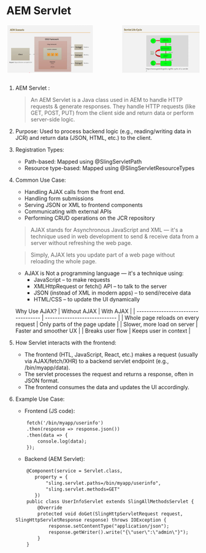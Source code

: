 # AEM Servlet

<div style="display: flex; flex-wrap: wrap; gap: 16px; justify-content: space-between;">
    <img src="../Images/AEM_Servlet.png" alt="AEM_Servlet" width="45%">
    <img src="../Images/Servlet_Life_Cycle.png" alt="Servlet_Life_Cycle" width="40%">
</div><br>

1. AEM Servlet :

    > An AEM Servlet is a Java class used in AEM to handle HTTP requests & generate responses.
    > They handle HTTP requests (like GET, POST, PUT) from the client side and return data or perform server-side logic.

2. Purpose: Used to process backend logic (e.g., reading/writing data in JCR) and return data (JSON, HTML, etc.) to the client.
3. Registration Types:

    - Path-based: Mapped using @SlingServletPath
    - Resource type-based: Mapped using @SlingServletResourceTypes

4. Common Use Case:

    - Handling AJAX calls from the front end.
    - Handling form submissions
    - Serving JSON or XML to frontend components
    - Communicating with external APIs
    - Performing CRUD operations on the JCR repository

    > AJAX stands for Asynchronous JavaScript and XML — it's a technique used in web development to send & receive data from a server without refreshing the web page.

    > Simply, AJAX lets you update part of a web page without reloading the whole page.

    - AJAX is Not a programming language — it's a technique using:
        - JavaScript – to make requests
        - XMLHttpRequest or fetch() API – to talk to the server
        - JSON (instead of XML in modern apps) – to send/receive data
        - HTML/CSS – to update the UI dynamically

    Why Use AJAX?
    | Without AJAX | With AJAX |
    | ----------------------------------- | ----------------------------- |
    | Whole page reloads on every request | Only parts of the page update |
    | Slower, more load on server | Faster and smoother UX |
    | Breaks user flow | Keeps user in context |

5. How Servlet interacts with the frontend:

    - The frontend (HTL, JavaScript, React, etc.) makes a request (usually via AJAX/fetch/XHR) to a backend servlet endpoint (e.g., /bin/myapp/data).
    - The servlet processes the request and returns a response, often in JSON format.
    - The frontend consumes the data and updates the UI accordingly.

6. Example Use Case:

    - Frontend (JS code):

    ```
        fetch('/bin/myapp/userinfo')
        .then(response => response.json())
        .then(data => {
            console.log(data);
        });
    ```

    - Backend (AEM Servlet):

    ```
        @Component(service = Servlet.class,
           property = {
               "sling.servlet.paths=/bin/myapp/userinfo",
               "sling.servlet.methods=GET"
           })
        public class UserInfoServlet extends SlingAllMethodsServlet {
            @Override
            protected void doGet(SlingHttpServletRequest request, SlingHttpServletResponse response) throws IOException {
                response.setContentType("application/json");
                response.getWriter().write("{\"user\":\"admin\"}");
            }
        }
    ```
